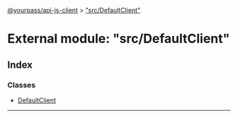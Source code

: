 [@yourpass/api-js-client](../README.md) > ["src/DefaultClient"](../modules/_src_defaultclient_.md)

# External module: "src/DefaultClient"

## Index

### Classes

* [DefaultClient](../classes/_src_defaultclient_.defaultclient.md)

---

